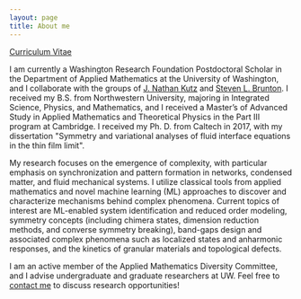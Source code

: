 ```yaml
---
layout: page
title: About me
---
```


[Curriculum Vitae](ZGNicolaou_CV.pdf)

I  am currently a Washington Research Foundation Postdoctoral Scholar in the Department of Applied Mathematics at the University of Washington, and I collaborate with the groups of [J. Nathan Kutz]() and [Steven L. Brunton](). I received my B.S. from Northwestern University, majoring in Integrated Science, Physics, and Mathematics, and I received a Master’s of Advanced Study in Applied Mathematics and Theoretical Physics in the Part III program at Cambridge. I received my Ph. D. from Caltech in 2017, with my dissertation "Symmetry and variational analyses of fluid interface equations in the thin film limit".

My research focuses on the emergence of complexity, with particular emphasis on synchronization and pattern formation in networks, condensed matter, and fluid mechanical systems. I utilize classical tools from applied mathematics and novel machine learning (ML) approaches to discover and characterize mechanisms behind complex phenomena. Current topics of interest are ML-enabled system identification and reduced order modeling, symmetry concepts (including chimera states, dimension reduction methods, and converse symmetry breaking), band-gaps design and associated complex phenomena such as localized states and anharmonic responses, and the kinetics of granular materials and topological defects.

I am an active member of the Applied Mathematics Diversity Committee, and I advise undergraduate and graduate researchers at UW. Feel free to [contact me](emailto:zgn@uw.edu) to discuss research opportunities!
